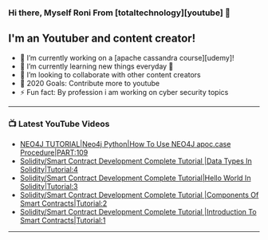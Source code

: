 ### Hi there, Myself Roni From [totaltechnology][youtube] 👋

## I'm an Youtuber and content creator!
- 🔭 I’m currently working on a [apache cassandra course][udemy]!
- 🌱 I’m currently learning new things everyday 🤣
- 👯 I’m looking to collaborate with other content creators
- 🥅 2020 Goals: Contribute more to youtube
- ⚡ Fun fact: By profession i am working on cyber security topics



---

### 📺 Latest YouTube Videos
<!-- YOUTUBE:START -->
- [NEO4J TUTORIAL|Neo4j Python|How To Use NEO4J apoc.case  Procedure|PART:109](https://www.youtube.com/watch?v=2T7l5x7-eEU)
- [Solidity/Smart Contract Development Complete Tutorial |Data Types In Solidity|Tutorial:4](https://www.youtube.com/watch?v=pcfJuTKfIew)
- [Solidity/Smart Contract Development Complete Tutorial|Hello World In Solidity|Tutorial:3](https://www.youtube.com/watch?v=Rbl2JEaNcec)
- [Solidity/Smart Contract Development Complete Tutorial |Components Of Smart Contracts|Tutorial:2](https://www.youtube.com/watch?v=lcSWXyPBruY)
- [Solidity/Smart Contract Development Complete Tutorial |Introduction To Smart Contracts|Tutorial:1](https://www.youtube.com/watch?v=CCbGUkFrKpI)
<!-- YOUTUBE:END -->

---


